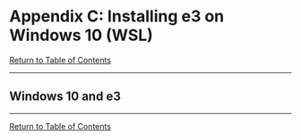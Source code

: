 # Appendix C: Installing e3 on Windows 10 (WSL)

[Return to Table of Contents](README.md)

---

## Windows 10 and e3


---

[Return to Table of Contents](README.md)

